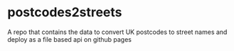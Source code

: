 # postcodes2streets
A repo that contains the data to convert UK postcodes to street names and deploy as a file based api on github pages
